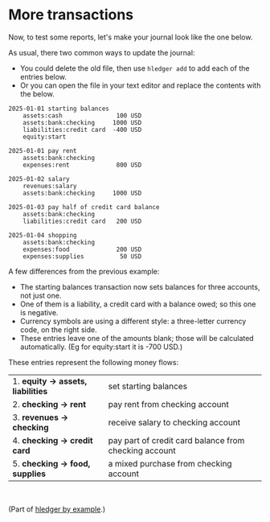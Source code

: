 # More transactions

Now, to test some reports, let's make your journal look like the one below.

As usual, there two common ways to update the journal:
- You could delete the old file, then use `hledger add` to add each of the entries below.
- Or you can open the file in your text editor and replace the contents with the below.

```journal
2025-01-01 starting balances
    assets:cash               100 USD
    assets:bank:checking     1000 USD
    liabilities:credit card  -400 USD
    equity:start

2025-01-01 pay rent
    assets:bank:checking
    expenses:rent             800 USD

2025-01-02 salary
    revenues:salary
    assets:bank:checking     1000 USD

2025-01-03 pay half of credit card balance
    assets:bank:checking
    liabilities:credit card   200 USD

2025-01-04 shopping
    assets:bank:checking
    expenses:food             200 USD
    expenses:supplies          50 USD

```

A few differences from the previous example:

- The starting balances transaction now sets balances for three accounts, not just one.
- One of them is a liability, a credit card with a balance owed; so this one is negative.
- Currency symbols are using a different style: a three-letter currency code, on the right side.
- These entries leave one of the amounts blank; those will be calculated automatically.
  (Eg for equity:start it is -700 USD.)

These entries represent the following money flows:

|                                        |                                                       |
|----------------------------------------|-------------------------------------------------------|
| 1. **equity   -> assets, liabilities** | set starting balances                                 |
| 2. **checking -> rent**                | pay rent from checking account                        |
| 3. **revenues -> checking**            | receive salary to checking account                    |
| 4. **checking -> credit card**         | pay part of credit card balance from checking account |
| 5. **checking -> food, supplies**      | a mixed purchase from checking account                |

<br>

(Part of [hledger by example](hledger-by-example.md).)
